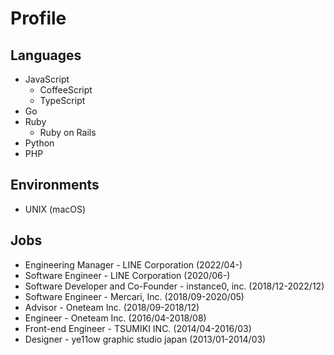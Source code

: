 # Profile

## Languages

- JavaScript
  - CoffeeScript
  - TypeScript
- Go
- Ruby
  - Ruby on Rails
- Python
- PHP

## Environments

- UNIX (macOS)

## Jobs

- Engineering Manager - LINE Corporation (2022/04-)
- Software Engineer - LINE Corporation (2020/06-)
- Software Developer and Co-Founder - instance0, inc. (2018/12-2022/12)
- Software Engineer - Mercari, Inc. (2018/09-2020/05)
- Advisor - Oneteam Inc. (2018/09-2018/12)
- Engineer - Oneteam Inc. (2016/04-2018/08)
- Front-end Engineer - TSUMIKI INC. (2014/04-2016/03)
- Designer - ye11ow graphic studio japan (2013/01-2014/03)

